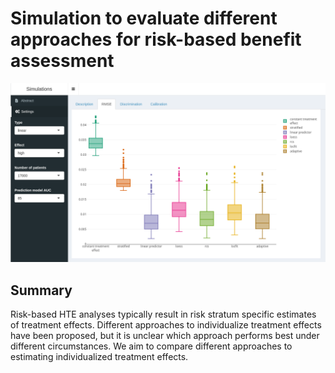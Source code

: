 # Simulation to evaluate different approaches for risk-based benefit assessment

![front](https://github.com/rekkasA/arekkas_HteSimulation_XXXX_2021/blob/master/extras/figures/front.png)

## Summary
Risk-based HTE analyses typically result in risk stratum specific estimates of treatment effects. Different approaches to individualize treatment effects have been proposed, but it is unclear which approach performs best under different circumstances. We aim  to compare different approaches to  estimating individualized treatment effects.
